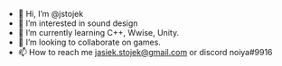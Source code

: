 - 👋 Hi, I’m @jstojek
- 👀 I’m interested in sound design
- 🌱 I’m currently learning C++, Wwise, Unity.
- 💞️ I’m looking to collaborate on games.
- 📫 How to reach me jasiek.stojek@gmail.com or discord noiya#9916

<!---
jstojek/jstojek is a ✨ special ✨ repository because its `README.md` (this file) appears on your GitHub profile.
You can click the Preview link to take a look at your changes.
--->
